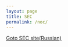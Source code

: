 ```yaml
---
layout: page
title: SEC
permalink: /noc/
---
```


<a href="https://iskolbin.github.io/ccas/noc">Goto SEC site(Russian)</a>


